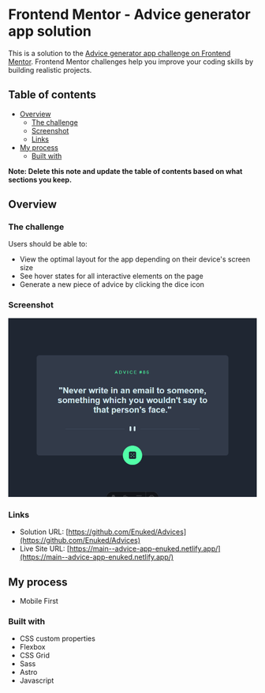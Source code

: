 # Frontend Mentor - Advice generator app solution

This is a solution to the [Advice generator app challenge on Frontend Mentor](https://www.frontendmentor.io/challenges/advice-generator-app-QdUG-13db). Frontend Mentor challenges help you improve your coding skills by building realistic projects.

## Table of contents

- [Overview](#overview)
  - [The challenge](#the-challenge)
  - [Screenshot](#screenshot)
  - [Links](#links)
- [My process](#my-process)
  - [Built with](#built-with)
 

**Note: Delete this note and update the table of contents based on what sections you keep.**

## Overview

### The challenge

Users should be able to:

- View the optimal layout for the app depending on their device's screen size
- See hover states for all interactive elements on the page
- Generate a new piece of advice by clicking the dice icon

### Screenshot

![](./screenshot.png)


### Links

- Solution URL: [https://github.com/Enuked/Advices](https://github.com/Enuked/Advices)
- Live Site URL: [https://main--advice-app-enuked.netlify.app/](https://main--advice-app-enuked.netlify.app/)

## My process
- Mobile First
### Built with

- CSS custom properties
- Flexbox
- CSS Grid
- Sass
- Astro
- Javascript